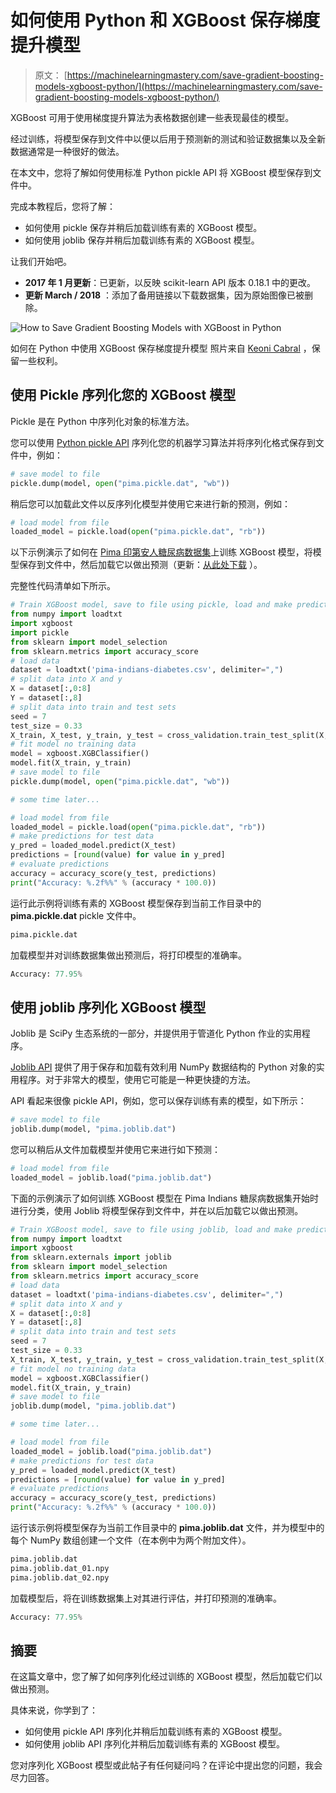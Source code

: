 # 如何使用 Python 和 XGBoost 保存梯度提升模型

> 原文： [https://machinelearningmastery.com/save-gradient-boosting-models-xgboost-python/](https://machinelearningmastery.com/save-gradient-boosting-models-xgboost-python/)

XGBoost 可用于使用梯度提升算法为表格数据创建一些表现最佳的模型。

经过训练，将模型保存到文件中以便以后用于预测新的测试和验证数据集以及全新数据通常是一种很好的做法。

在本文中，您将了解如何使用标准 Python pickle API 将 XGBoost 模型保存到文件中。

完成本教程后，您将了解：

*   如何使用 pickle 保存并稍后加载训练有素的 XGBoost 模型。
*   如何使用 joblib 保存并稍后加载训练有素的 XGBoost 模型。

让我们开始吧。

*   **2017 年 1 月更新**：已更新，以反映 scikit-learn API 版本 0.18.1 中的更改​​。
*   **更新 March / 2018** ：添加了备用链接以下载数据集，因为原始图像已被删除。

![How to Save Gradient Boosting Models with XGBoost in Python](img/5a3953dc573c491c8f0f4131ffbd4ec7.jpg)

如何在 Python 中使用 XGBoost 保存梯度提升模型
照片来自 [Keoni Cabral](https://www.flickr.com/photos/keoni101/5334841889/) ，保留一些权利。

## 使用 Pickle 序列化您的 XGBoost 模型

Pickle 是在 Python 中序列化对象的标准方法。

您可以使用 [Python pickle API](https://docs.python.org/2/library/pickle.html) 序列化您的机器学习算法并将序列化格式保存到文件中，例如：

```py
# save model to file
pickle.dump(model, open("pima.pickle.dat", "wb"))
```

稍后您可以加载此文件以反序列化模型并使用它来进行新的预测，例如：

```py
# load model from file
loaded_model = pickle.load(open("pima.pickle.dat", "rb"))
```

以下示例演示了如何在 [Pima 印第安人糖尿病数据集](https://archive.ics.uci.edu/ml/datasets/Pima+Indians+Diabetes)上训练 XGBoost 模型，将模型保存到文件中，然后加载它以做出预测（更新：[从此处下载](https://raw.githubusercontent.com/jbrownlee/Datasets/master/pima-indians-diabetes.data.csv) ）。

完整性代码清单如下所示。

```py
# Train XGBoost model, save to file using pickle, load and make predictions
from numpy import loadtxt
import xgboost
import pickle
from sklearn import model_selection
from sklearn.metrics import accuracy_score
# load data
dataset = loadtxt('pima-indians-diabetes.csv', delimiter=",")
# split data into X and y
X = dataset[:,0:8]
Y = dataset[:,8]
# split data into train and test sets
seed = 7
test_size = 0.33
X_train, X_test, y_train, y_test = cross_validation.train_test_split(X, Y, test_size=test_size, random_state=seed)
# fit model no training data
model = xgboost.XGBClassifier()
model.fit(X_train, y_train)
# save model to file
pickle.dump(model, open("pima.pickle.dat", "wb"))

# some time later...

# load model from file
loaded_model = pickle.load(open("pima.pickle.dat", "rb"))
# make predictions for test data
y_pred = loaded_model.predict(X_test)
predictions = [round(value) for value in y_pred]
# evaluate predictions
accuracy = accuracy_score(y_test, predictions)
print("Accuracy: %.2f%%" % (accuracy * 100.0))
```

运行此示例将训练有素的 XGBoost 模型保存到当前工作目录中的 **pima.pickle.dat** pickle 文件中。

```py
pima.pickle.dat
```

加载模型并对训练数据集做出预测后，将打印模型的准确率。

```py
Accuracy: 77.95%
```

## 使用 joblib 序列化 XGBoost 模型

Joblib 是 SciPy 生态系统的一部分，并提供用于管道化 Python 作业的实用程序。

[Joblib API](https://pypi.python.org/pypi/joblib) 提供了用于保存和加载有效利用 NumPy 数据结构的 Python 对象的实用程序。对于非常大的模型，使用它可能是一种更快捷的方法。

API 看起来很像 pickle API，例如，您可以保存训练有素的模型，如下所示：

```py
# save model to file
joblib.dump(model, "pima.joblib.dat")
```

您可以稍后从文件加载模型并使用它来进行如下预测：

```py
# load model from file
loaded_model = joblib.load("pima.joblib.dat")
```

下面的示例演示了如何训练 XGBoost 模型在 Pima Indians 糖尿病数据集开始时进行分类，使用 Joblib 将模型保存到文件中，并在以后加载它以做出预测。

```py
# Train XGBoost model, save to file using joblib, load and make predictions
from numpy import loadtxt
import xgboost
from sklearn.externals import joblib
from sklearn import model_selection
from sklearn.metrics import accuracy_score
# load data
dataset = loadtxt('pima-indians-diabetes.csv', delimiter=",")
# split data into X and y
X = dataset[:,0:8]
Y = dataset[:,8]
# split data into train and test sets
seed = 7
test_size = 0.33
X_train, X_test, y_train, y_test = cross_validation.train_test_split(X, Y, test_size=test_size, random_state=seed)
# fit model no training data
model = xgboost.XGBClassifier()
model.fit(X_train, y_train)
# save model to file
joblib.dump(model, "pima.joblib.dat")

# some time later...

# load model from file
loaded_model = joblib.load("pima.joblib.dat")
# make predictions for test data
y_pred = loaded_model.predict(X_test)
predictions = [round(value) for value in y_pred]
# evaluate predictions
accuracy = accuracy_score(y_test, predictions)
print("Accuracy: %.2f%%" % (accuracy * 100.0))
```

运行该示例将模型保存为当前工作目录中的 **pima.joblib.dat** 文件，并为模型中的每个 NumPy 数组创建一个文件（在本例中为两个附加文件）。

```py
pima.joblib.dat
pima.joblib.dat_01.npy
pima.joblib.dat_02.npy
```

加载模型后，将在训练数据集上对其进行评估，并打印预测的准确率。

```py
Accuracy: 77.95%
```

## 摘要

在这篇文章中，您了解了如何序列化经过训练的 XGBoost 模型，然后加载它们以做出预测。

具体来说，你学到了：

*   如何使用 pickle API 序列化并稍后加载训练有素的 XGBoost 模型。
*   如何使用 joblib API 序列化并稍后加载训练有素的 XGBoost 模型。

您对序列化 XGBoost 模型或此帖子有任何疑问吗？在评论中提出您的问题，我会尽力回答。